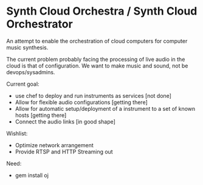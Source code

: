 Synth Cloud Orchestra / Synth Cloud Orchestrator
================================================

An attempt to enable the orchestration of cloud computers for computer music synthesis.

The current problem probably facing the processing of live audio in the cloud is that of configuration. We want to make music and sound, not be devops/sysadmins.

Current goal: 

* use chef to deploy and run instruments as services [not done]
* Allow for flexible audio configurations [getting there]
* Allow for automatic setup/deployment of a instrument to a set of known hosts [getting there]
* Connect the audio links [in good shape]

Wishlist:

* Optimize network arrangement
* Provide RTSP and HTTP Streaming out

Need:

* gem install oj

